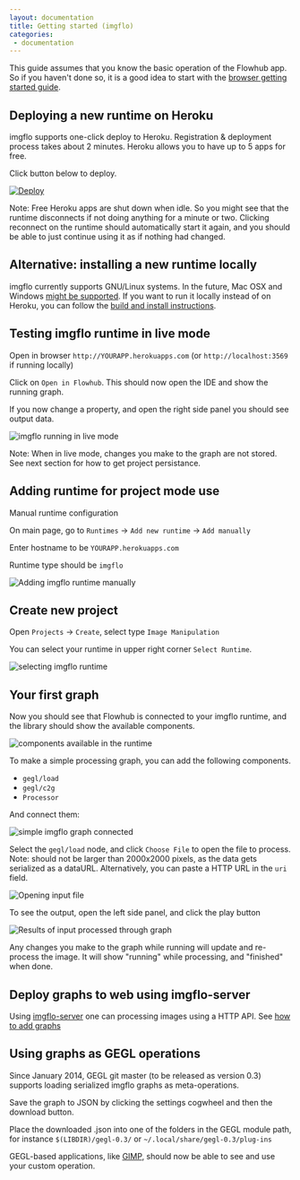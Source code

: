 ```yaml
---
layout: documentation
title: Getting started (imgflo)
categories:
 - documentation
---
```

This guide assumes that you know the basic operation of the Flowhub app.
So if you haven't done so, it is a good idea to start with the
[browser getting started guide](http://flowhub.io/documentation/getting-started-browser/).


## Deploying a new runtime on Heroku

imgflo supports one-click deploy to Heroku. Registration & deployment process takes about 2 minutes.
Heroku allows you to have up to 5 apps for free.

Click button below to deploy.

[![Deploy](https://www.herokucdn.com/deploy/button.png)](https://dashboard.heroku.com/new?template=https%3A%2F%2Fgithub.com%2Fjonnor%2Fimgflo)

Note: Free Heroku apps are shut down when idle.
So you might see that the runtime disconnects if not doing anything for a minute or two.
Clicking reconnect on the runtime should automatically start it again,
and you should be able to just continue using it as if nothing had changed.


## Alternative: installing a new runtime locally

imgflo currently supports GNU/Linux systems. In the future, Mac OSX and Windows
[might be supported](https://github.com/jonnor/imgflo/issues/3).
If you want to run it locally instead of on Heroku, you can follow the
[build and install instructions](https://github.com/jonnor/imgflo#developing-and-running-locally).


## Testing imgflo runtime in live mode

Open in browser `http://YOURAPP.herokuapps.com` (or `http://localhost:3569` if running locally)

Click on `Open in Flowhub`. This should now open the IDE and show the running graph.

If you now change a property, and open the right side panel you should see output data.

![imgflo running in live mode](../images/imgflo-live-run.png)

Note: When in live mode, changes you make to the graph are not stored.
See next section for how to get project persistance.

## Adding runtime for project mode use

Manual runtime configuration

On main page, go to `Runtimes` -> `Add new runtime` -> `Add manually`

Enter hostname to be `YOURAPP.herokuapps.com`

Runtime type should be `imgflo`

![Adding imgflo runtime manually](../images/imgflo-add-manually.png)


## Create new project

Open `Projects` -> `Create`, select type `Image Manipulation`

You can select your runtime in upper right corner `Select Runtime`.

![selecting imgflo runtime](../images/imgflo-select-runtime.png)

## Your first graph

Now you should see that Flowhub is connected to your imgflo runtime,
and the library should show the available components.

![components available in the runtime](../images/imgflo-components.png)

To make a simple processing graph, you can add the following components.

* `gegl/load`
* `gegl/c2g`
* `Processor`

And connect them:

![simple imgflo graph connected](../images/imgflo-nodes-connected.png)

Select the `gegl/load` node, and click `Choose File` to open the file to process.
Note: should not be larger than 2000x2000 pixels, as the data gets serialized as a dataURL.
Alternatively, you can paste a HTTP URL in the `uri` field.

![Opening input file](../images/imgflo-open-file.png)


To see the output, open the left side panel, and click the play button

![Results of input processed through graph](../images/imgflo-output.png)

Any changes you make to the graph while running will update and re-process the image.
It will show "running" while processing, and "finished" when done.


## Deploy graphs to web using imgflo-server

Using [imgflo-server](https://github.com/jonnor/imgflo-server) one can processing images using a HTTP API.
See [how to add graphs](https://github.com/jonnor/imgflo-server/blob/master/doc/adding-graphs.md)

## Using graphs as GEGL operations

Since January 2014, GEGL git master (to be released as version 0.3) supports loading
serialized imgflo graphs as meta-operations.

Save the graph to JSON by clicking the settings cogwheel and then the download button.

Place the downloaded .json into one of the folders in the GEGL module path,
for instance `$(LIBDIR)/gegl-0.3/` or `~/.local/share/gegl-0.3/plug-ins`

GEGL-based applications, like [GIMP](http://gimp.org),
should now be able to see and use your custom operation.

